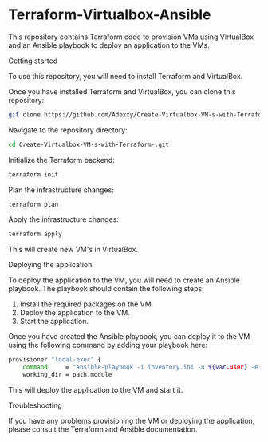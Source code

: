 # Terraform-Virtualbox-Ansible

This repository contains Terraform code to provision VMs using VirtualBox and an Ansible playbook to deploy an application to the VMs.

Getting started

To use this repository, you will need to install Terraform and VirtualBox.

Once you have installed Terraform and VirtualBox, you can clone this repository:

```sh
git clone https://github.com/Adexxy/Create-Virtualbox-VM-s-with-Terraform-.git

```

Navigate to the repository directory:

```sh
cd Create-Virtualbox-VM-s-with-Terraform-.git
```

Initialize the Terraform backend:

```sh
terraform init
```

Plan the infrastructure changes:

```sh
terraform plan
```

Apply the infrastructure changes:

```sh
terraform apply
```

This will create new VM's in VirtualBox.

Deploying the application

To deploy the application to the VM, you will need to create an Ansible playbook. The playbook should contain the following steps:

1. Install the required packages on the VM.
2. Deploy the application to the VM.
3. Start the application.

Once you have created the Ansible playbook, you can deploy it to the VM using the following command by adding your playbook here: 

```sh
provisioner "local-exec" {
    command     = "ansible-playbook -i inventory.ini -u ${var.user} -e 'variable=value' ${var.playbook} -b -vvv --private-key= ${var.vagrant_ssh_key}"
    working_dir = path.module
```

This will deploy the application to the VM and start it.

Troubleshooting

If you have any problems provisioning the VM or deploying the application, please consult the Terraform and Ansible documentation.
